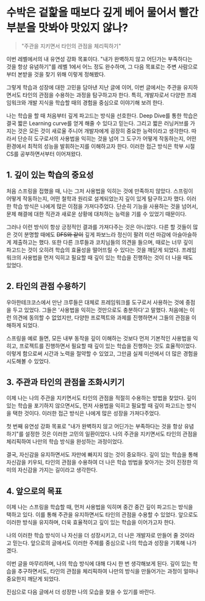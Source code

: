 
# 수박은 겉핥을 때보다 깊게 베어 물어서 빨간 부분을 맛봐야 맛있지 않나?

> "주관을 지키면서 타인의 관점을 체리픽하기"

이번 레벨에서의 내 유연성 강화 목표이다. "내가 완벽하지 않고 어딘가는 부족하다는 것을 항상 유념하기"를 레벨 1에서 어느 정도 완수하며, 그 다음 목표로는 주변 사람으로부터 본받을 것을 찾기 위해 이렇게 정해봤다.

그렇게 학습과 성장에 대한 고민을 담아낸 지난 글에 이어, 이번 글에서는 주관을 유지하면서도 타인의 관점을 수용하는 과정을 탐구하고자 한다.
특히, 개발자로서 다양한 프레임워크와 개발 지식을 학습할 때의 경험을 중심으로 이야기해 보려 한다.

나는 학습을 할 때 처음부터 깊게 파고드는 방식을 선호한다. Deep Dive를 통한 학습은 결국 짧은 Learning curve를 얻게 해줄 수 있다고 믿는다.
그리고 짧은 러닝커브를 가지는 것은 모든 것이 새로울 주니어 개발자에게 굉장히 중요한 능력이라고 생각한다.
따라서 단순히 도구로서의 사용법을 익히는 것을 넘어 그 도구가 어떻게 작동하는지, 어떤 환경에서 최적의 성능을 발휘하는지를 이해하고자 한다. 이러한 접근 방식은 학부 시절 CS를 공부하면서부터 이어져왔다.

## 1. 깊이 있는 학습의 중요성

처음 스프링을 접했을 때, 나는 그저 사용법을 익히는 것에 만족하지 않았다. 스프링이 어떻게 작동하는지, 어떤 철학과 원리로 설계되었는지 깊이 있게 탐구하고자 했다. 이러한 학습 방식은 나에게 많은 이점을 가져다주었다. 단순히 기능을 사용하는 것을 넘어서, 문제 해결에 대한 직관과 새로운 상황에 대처하는 능력을 기를 수 있었기 때문이다.

그러나 이런 방식이 항상 긍정적인 결과를 가져다주는 것은 아니었다. 다른 할 것들이 많은 것이 분명할 때에도 ~~DFS와 같이~~ 깊게 파보느라 정신이 팔려 미션 마감에 아슬아슬하게 제출하고는 했다.
또한 다른 크루들과 코치님들의 의견을 들으며, 때로는 너무 깊이 파고드는 것이 오히려 학습의 효율성을 떨어뜨릴 수 있다는 것을 깨닫게 되었다. 프레임워크의 사용법을 먼저 익히고 필요할 때 깊이 있는 학습을 진행하는 것이 더 나을 때도 있었다.

## 2. 타인의 관점 수용하기

우아한테크코스에서 만난 크루들은 대체로 프레임워크를 도구로서 사용하는 것에 중점을 두고 있었다. 그들은 '사용법을 익히는 것만으로도 충분하다'고 말했다. 처음에는 이런 의견에 동의할 수 없었지만, 다양한 프로젝트와 과제를 진행하면서 그들의 관점을 이해하게 되었다.

스프링을 예로 들면, 모든 내부 동작을 깊이 이해하는 것보다 먼저 기본적인 사용법을 익히고, 프로젝트를 진행하면서 필요할 때 깊이 있는 학습을 진행하는 것도 효율적이었다. 이렇게 함으로써 시간과 노력을 절약할 수 있었고, 그만큼 실제 미션에서 더 많은 경험을 시도해볼 수 있었다.

## 3. 주관과 타인의 관점을 조화시키기

이제 나는 나의 주관을 지키면서도 타인의 관점을 적절히 수용하는 방법을 찾았다. 깊이 있는 학습을 포기하지 않으면서도, 먼저 사용법을 익히고 필요할 때 깊이 파고드는 방식을 택한 것이다. 이러한 접근 방식은 나에게 많은 성장을 가져다주었다.

첫 번째 유연성 강화 목표로 "내가 완벽하지 않고 어딘가는 부족하다는 것을 항상 유념하기"를 설정한 것은 이러한 고민의 일환이었다. 나의 주관을 지키면서도 타인의 관점을 체리픽하여 나만의 학습 방식을 완성하는 과정이었다.

결국, 자신감을 유지하면서도 자만에 빠지지 않는 것이 중요하다. 깊이 있는 학습을 통해 자신감을 키우되, 타인의 관점을 수용하여 더 나은 학습 방법을 찾아가는 것이 진정한 의미의 자신감을 가지는 길이라고 생각한다.

## 4. 앞으로의 목표
이제 나는 스프링을 학습할 때, 먼저 사용법을 익히며 중간 중간 깊이 파고드는 방식을 택하고 있다. 이를 통해 주관을 유지하면서도 타인의 관점을 수용할 수 있었다. 앞으로도 이러한 방식을 유지하며, 더욱 효율적이고 깊이 있는 학습을 이어가고자 한다.

나의 이러한 학습 방식이 나 자신을 더 성장시키고, 더 나은 개발자로 만들어 줄 것이라고 믿는다. 앞으로의 글에서도 이러한 주제를 중심으로 나의 학습과 성장을 기록해 나가겠다.

이번 글을 마무리하며, 나의 학습 방식에 대해 다시 한 번 생각해보게 된다. 깊이 있는 학습을 추구하면서도, 타인의 관점을 체리픽하여 나만의 방식을 만들어가는 과정이 얼마나 중요한지 깨닫게 되었다.

진심으로 다음 글에서 더 성장한 나의 모습을 찾을 수 있기를 바란다.
